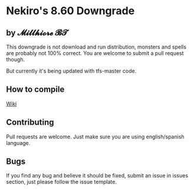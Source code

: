 # Nekiro's 8.60 Downgrade
## by 𝓜𝓲𝓵𝓵𝓱𝓲𝓸𝓻𝓮 𝓑𝓣

This downgrade is not download and run distribution, monsters and spells are probably not 100% correct.
You are welcome to submit a pull request though.

But currently it's being updated with tfs-master code.

## How to compile

[Wiki](https://github.com/otland/forgottenserver/wiki/Compiling)

## Contributing

Pull requests are welcome.
Just make sure you are using english/spanish language.

## Bugs

If you find any bug and believe it should be fixed, submit an issue in issues section, just please follow the issue template.

